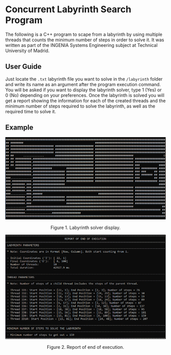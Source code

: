 # Concurrent Labyrinth Search Program

The following is a C++ program to scape from a labyrinth by using multiple threads that counts the minimum number of steps in order to solve it. It was written as part of the INGENIA Systems Engineering subject at Technical University of Madrid.

## User Guide
Just locate the ```.txt``` labyrinth file you want to solve in the ```/labyrinth``` folder and write its name as an argument after the program execution command. You will be asked if you want to display the labyrinth solver, type 1 (Yes) or 0 (No) depending on your preferences. Once the labyrinth is solved you will get a report showing the information for each of the created threads and the minimum number of steps required to solve the labyrinth, as well as the required time to solve it. 

## Example

<p align="center">
  <img src="https://github.com/danisotelo/labyrinth_solver/blob/main/img/labyrinth.png" alt="Image Description">
</p>
<p align="center">
  Figure 1. Labyrinth solver display.
</p>

<p align="center">
  <img src="https://github.com/danisotelo/labyrinth_solver/blob/main/img/report.png" alt="Image Description">
</p>
<p align="center">
  Figure 2. Report of end of execution.
</p>
